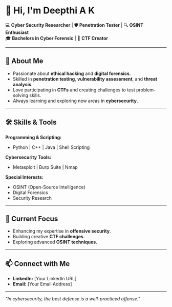 # 👋 Hi, I'm Deepthi A K

💻 **Cyber Security Researcher** | 🛡 **Penetration Tester** | 🔍 **OSINT Enthusiast**  
🎓 **Bachelors in Cyber Forensic** | 🎯 **CTF Creator**  

---

## 🧠 About Me
- Passionate about **ethical hacking** and **digital forensics**.
- Skilled in **penetration testing**, **vulnerability assessment**, and **threat analysis**.
- Love participating in **CTFs** and creating challenges to test problem-solving skills.
- Always learning and exploring new areas in **cybersecurity**.

---

## 🛠 Skills & Tools

**Programming & Scripting:**
- Python | C++ | Java | Shell Scripting

**Cybersecurity Tools:**
- Metasploit | Burp Suite | Nmap

**Special Interests:**
- OSINT (Open-Source Intelligence)
- Digital Forensics
- Security Research

---

## 📌 Current Focus
- Enhancing my expertise in **offensive security**.
- Building creative **CTF challenges**.
- Exploring advanced **OSINT techniques**.

---

## 📫 Connect with Me
- **LinkedIn:** [Your LinkedIn URL]
- **Email:** [Your Email Address]

---
*"In cybersecurity, the best defense is a well-practiced offense."*
